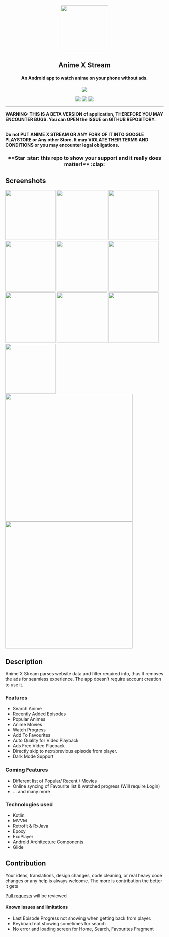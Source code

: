 <p align="center"><a href="https://github.com/VaporMusic/AnimeXStream"><img src="/meta/android/animexstream.png" width="150"></a></p> 
<h2 align="center"><b>Anime X Stream</b></h2>
<h4 align="center">An Android app to watch anime on your phone without ads.</h4>
<p align="center"><a href="https://github.com/VaporMusic/AnimeXStream/releases"><img src="/meta/android/download.png"></a></p> 
<p align="center">
<a href="https://github.com/VaporMusic/AnimeXStream" alt="GitHub release"><img src="https://img.shields.io/badge/version-0.2.0-blue.svg" ></a>
<a href="/LICENSE" alt="License: GPLv3"><img src="https://img.shields.io/badge/License-MIT-orange.svg"></a>
<a href="https://github.com/VaporMusic/AnimeXStream" alt="Build Status"><img src="https://img.shields.io/badge/build-passing-yellowgreen.svg"></a>
</p>
<hr>
<b>WARNING: THIS IS A BETA VERSION of application, THEREFORE YOU MAY ENCOUNTER BUGS. You can OPEN the ISSUE on GITHUB REPOSITORY.</b>

<b><br>Do not PUT ANIME X STREAM OR ANY FORK OF IT INTO GOOGLE PLAYSTORE or Any other Store. It may VIOLATE THEIR TERMS AND CONDITIONS or you may encounter legal obligations.</b>

<h3 align="center">**Star :star:  this repo to show your support and it really does matter!** :clap:</h4>

## Screenshots

[<img src="meta/android/screenshots/screenshot_01.jpg" width=160>](meta/android/screenshots/screenshot_01.jpg)
[<img src="meta/android/screenshots/screenshot_02.jpg" width=160>](meta/android/screenshots/screenshot_02.jpg)
[<img src="meta/android/screenshots/screenshot_03.jpg" width=160>](meta/android/screenshots/screenshot_03.jpg)
[<img src="meta/android/screenshots/screenshot_04.jpg" width=160>](meta/android/screenshots/screenshot_04.jpg)
[<img src="meta/android/screenshots/screenshot_05.jpg" width=160>](meta/android/screenshots/screenshot_05.jpg)
[<img src="meta/android/screenshots/screenshot_06.jpg" width=160>](meta/android/screenshots/screenshot_06.jpg)
[<img src="meta/android/screenshots/screenshot_07.jpg" width=160>](meta/android/screenshots/screenshot_07.jpg)
[<img src="meta/android/screenshots/screenshot_08.jpg" width=160>](meta/android/screenshots/screenshot_08.jpg)
[<img src="meta/android/screenshots/screenshot_09.jpg" width=160>](meta/android/screenshots/screenshot_09.jpg)
[<img src="meta/android/screenshots/screenshot_10.jpg" width=160>](meta/android/screenshots/screenshot_10.jpg)
[<img src="meta/android/screenshots/screenshot_11.jpg" width=405>](meta/android/screenshots/screenshot_11.jpg)
[<img src="meta/android/screenshots/screenshot_12.jpg" width=405>](meta/android/screenshots/screenshot_12.jpg)


## Description

Anime X Stream parses website data and filter required info, thus It removes the ads for seamless experience. The app doesn't require account creation to use it.

### Features

* Search Anime
* Recently Added Episodes
* Popular Animes
* Anime Movies
* Watch Progress
* Add To Favourites
* Auto Quality for Video Playback
* Ads Free Video Placback
* Directly skip to next/previous episode from player.
* Dark Mode Support 

### Coming Features

* Different list of Popular/ Recent / Movies
* Online syncing of Favourite list & watched progress (Will require Login)
* … and many more

### Technologies used
* Kotlin
* MVVM
* Retrofit & RxJava
* Epoxy
* ExoPlayer
* Android Architecture Components
* Glide

## Contribution
Your ideas, translations, design changes, code cleaning, or real heavy code changes or any help is always welcome. The more is contribution the better it gets

[Pull requests](https://github.com/VaporMusic/AnimeXStream/pulls) will be reviewed

#### Known issues and limitations
- Last Episode Progress not showing when getting back from player.
- Keyboard not showing sometimes for search
- No error and loading screen for Home, Search, Favourites Fragment
